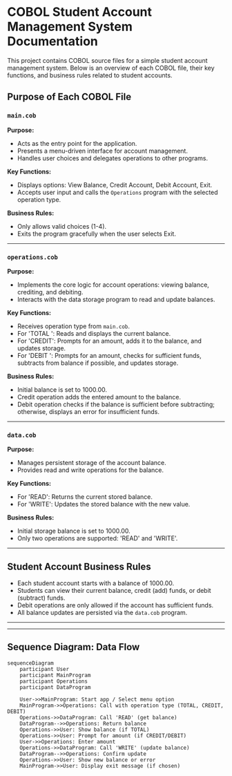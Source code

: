 # COBOL Student Account Management System Documentation

This project contains COBOL source files for a simple student account management system. Below is an overview of each COBOL file, their key functions, and business rules related to student accounts.

## Purpose of Each COBOL File

### `main.cob`
**Purpose:**
- Acts as the entry point for the application.
- Presents a menu-driven interface for account management.
- Handles user choices and delegates operations to other programs.

**Key Functions:**
- Displays options: View Balance, Credit Account, Debit Account, Exit.
- Accepts user input and calls the `Operations` program with the selected operation type.

**Business Rules:**
- Only allows valid choices (1-4).
- Exits the program gracefully when the user selects Exit.

---

### `operations.cob`
**Purpose:**
- Implements the core logic for account operations: viewing balance, crediting, and debiting.
- Interacts with the data storage program to read and update balances.

**Key Functions:**
- Receives operation type from `main.cob`.
- For 'TOTAL ': Reads and displays the current balance.
- For 'CREDIT': Prompts for an amount, adds it to the balance, and updates storage.
- For 'DEBIT ': Prompts for an amount, checks for sufficient funds, subtracts from balance if possible, and updates storage.

**Business Rules:**
- Initial balance is set to 1000.00.
- Credit operation adds the entered amount to the balance.
- Debit operation checks if the balance is sufficient before subtracting; otherwise, displays an error for insufficient funds.

---

### `data.cob`
**Purpose:**
- Manages persistent storage of the account balance.
- Provides read and write operations for the balance.

**Key Functions:**
- For 'READ': Returns the current stored balance.
- For 'WRITE': Updates the stored balance with the new value.

**Business Rules:**
- Initial storage balance is set to 1000.00.
- Only two operations are supported: 'READ' and 'WRITE'.

---

## Student Account Business Rules
- Each student account starts with a balance of 1000.00.
- Students can view their current balance, credit (add) funds, or debit (subtract) funds.
- Debit operations are only allowed if the account has sufficient funds.
- All balance updates are persisted via the `data.cob` program.

---


---

## Sequence Diagram: Data Flow

```mermaid
sequenceDiagram
    participant User
    participant MainProgram
    participant Operations
    participant DataProgram

    User->>MainProgram: Start app / Select menu option
    MainProgram->>Operations: Call with operation type (TOTAL, CREDIT, DEBIT)
    Operations->>DataProgram: Call 'READ' (get balance)
    DataProgram-->>Operations: Return balance
    Operations->>User: Show balance (if TOTAL)
    Operations->>User: Prompt for amount (if CREDIT/DEBIT)
    User->>Operations: Enter amount
    Operations->>DataProgram: Call 'WRITE' (update balance)
    DataProgram-->>Operations: Confirm update
    Operations->>User: Show new balance or error
    MainProgram->>User: Display exit message (if chosen)
```
